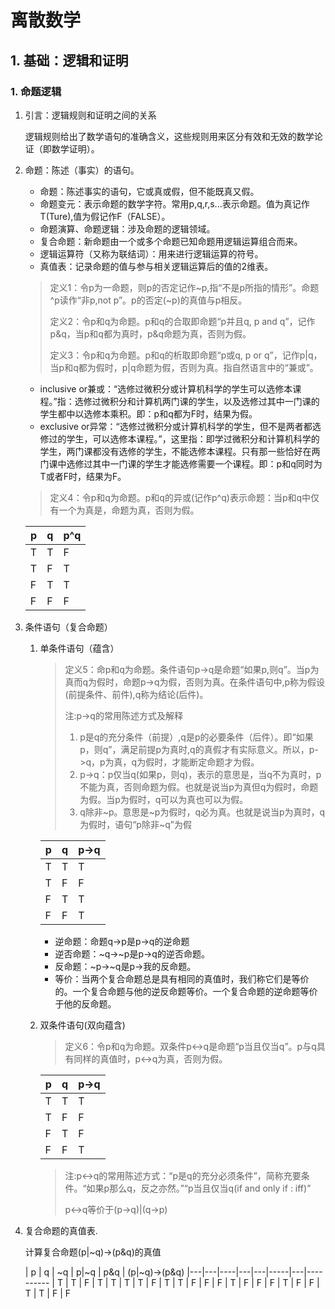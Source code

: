 # 离散数学

## 1. 基础：逻辑和证明

### 1. 命题逻辑

1. 引言：逻辑规则和证明之间的关系

    逻辑规则给出了数学语句的准确含义，这些规则用来区分有效和无效的数学论证（即数学证明）。
2. 命题：陈述（事实）的语句。

    - 命题：陈述事实的语句，它或真或假，但不能既真又假。
    - 命题变元：表示命题的数学字符。常用p,q,r,s...表示命题。值为真记作T(Ture),值为假记作F（FALSE）。
    - 命题演算、命题逻辑：涉及命题的逻辑领域。
    - 复合命题：新命题由一个或多个命题已知命题用逻辑运算组合而来。
    - 逻辑运算符（又称为联结词）：用来进行逻辑运算的符号。
    - 真值表：记录命题的值与参与相关逻辑运算后的值的2维表。

    > 定义1：令p为一命题，则p的否定记作~p,指“不是p所指的情形”。命题^p读作“非p,not p”。p的否定(~p)的真值与p相反。
    >
    > 定义2：令p和q为命题。p和q的合取即命题“p并且q, p and q”，记作p&q，当p和q都为真时，p&q命题为真，否则为假。
    >
    > 定义3：令p和q为命题。p和q的析取即命题“p或q, p or q”，记作p|q，当p和q都为假时，p|q命题为假，否则为真。指自然语言中的“兼或”。

    - inclusive or兼或：“选修过微积分或计算机科学的学生可以选修本课程。”指：选修过微积分和计算机两门课的学生，以及选修过其中一门课的学生都中以选修本乘积。即：p和q都为F时，结果为假。
    - exclusive or异常：“选修过微积分或计算机科学的学生，但不是两者都选修过的学生，可以选修本课程。”，这里指：即学过微积分和计算机科学的学生，两门课都没有选修的学生，不能选修本课程。只有那一些恰好在两门课中选修过其中一门课的学生才能选修需要一个课程。即：p和q同时为T或者F时，结果为F。

    >定义4：令p和q为命题。p和q的异或(记作p^q)表示命题：当p和q中仅有一个为真是，命题为真，否则为假。

    | p | q | p^q
    |---|---|-----
    | T | T | F
    | T | F | T
    | F | T | T
    | F | F | F

3. 条件语句（复合命题）
    1. 单条件语句（蕴含）
        > 定义5：命p和q为命题。条件语句p->q是命题“如果p,则q”。当p为真而q为假时，命题p->q为假，否则为真。在条件语句中,p称为假设(前提条件、前件),q称为结论(后件)。
        >
        >注:p->q的常用陈述方式及解释
        > 1. p是q的充分条件（前提）,q是p的必要条件（后件）。即“如果p，则q”，满足前提p为真时,q的真假才有实际意义。所以，p->q，p为真，q为假时，才能断定命题才为假。
        > 2. p->q：p仅当q(如果p，则q)，表示的意思是，当q不为真时，p不能为真，否则命题为假。也就是说当p为真但q为假时，命题为假。当p为假时，q可以为真也可以为假。
        > 3. q除非~p。意思是~p为假时，q必为真。也就是说当p为真时，q为假时，语句“p除非~q”为假

        | p | q | p->q
        |---|---|-----
        | T | T | T
        | T | F | F
        | F | T | T
        | F | F | T

        - 逆命题：命题q->p是p->q的逆命题
        - 逆否命题：~q->~p是p->q的逆否命题。
        - 反命题：~p->~q是p->我的反命题。
        - 等价：当两个复合命题总是具有相同的真值时，我们称它们是等价的。一个复合命题与他的逆反命题等价。一个复合命题的逆命题等价于他的反命题。

    2. 双条件语句(双向蕴含)
        >定义6：令p和q为命题。双条件p<->q是命题“p当且仅当q”。p与q具有同样的真值时，p<->q为真，否则为假。

        | p | q | p->q
        |---|---|-----
        | T | T | T
        | T | F | F
        | F | T | F
        | F | F | T
        >注:p<->q的常用陈述方式：“p是q的充分必须条件”，简称充要条件。“如果p那么q，反之亦然。”“p当且仅当q(if and only if : iff)”
        >
        >p<->q等价于(p->q)|(q->p)

4. 复合命题的真值表.

    计算复合命题(p|~q)->(p&q)的真值

    | p | q | ~q | p\|~q | p&q | (p\|~q)->(p&q)
    |---|---|----|---|---|-----|---|----------
    | T | T | F | T | T | T
    | T | F | T | T | F | F
    | F | T | F | F | F | T
    | F | F | T | T | F | F